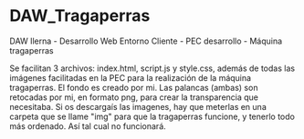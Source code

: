 # DAW_Tragaperras
DAW Ilerna - Desarrollo Web Entorno Cliente - PEC desarrollo - Máquina tragaperras

Se facilitan 3 archivos: index.html, script.js y style.css, además de todas las imágenes facilitadas en la PEC para la realización de la máquina tragaperras. 
El fondo es creado por mi. 
Las palancas (ambas) son retocadas por mi, en formato png, para crear la transparencia que necesitaba. 
Si os descargaís las imagenes, hay que meterlas en una carpeta que se llame "img" para que la tragaperras funcione, y tenerlo todo más ordenado. Así tal cual no funcionará. 
